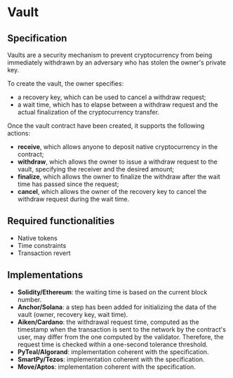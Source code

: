# Vault

## Specification

Vaults are a security mechanism to prevent cryptocurrency from being immediately withdrawn by an adversary who has stolen the owner's private key.

To create the vault, the owner specifies: 
- a recovery key, which can be used to cancel a withdraw request;
- a wait time, which has to elapse between a withdraw request and the actual finalization of the cryptocurrency transfer.

Once the vault contract have been created, it supports the following actions:
- **receive**, which allows anyone to deposit native cryptocurrency in the contract;
- **withdraw**, which allows the owner to issue a withdraw request to the vault, specifying the receiver and the desired amount;
- **finalize**, which allows the owner to finalize the withdraw after the wait time has passed since the request; 
- **cancel**, which allows the owner of the recovery key to cancel the withdraw request during the wait time.

## Required functionalities

- Native tokens
- Time constraints
- Transaction revert

## Implementations

- **Solidity/Ethereum**: the waiting time is based on the current block number.
- **Anchor/Solana**: a step has been added for initializing the data of the vault (owner, recovery key, wait time).
- **Aiken/Cardano**: the withdrawal request time, computed as the timestamp when the transaction is sent to the network by the contract's user, may differ from the one computed by the validator. Therefore, the  request time is checked within a one-second tolerance threshold. 
- **PyTeal/Algorand**: implementation coherent with the specification.
- **SmartPy/Tezos**: implementation coherent with the specification.
- **Move/Aptos**: implementation coherent with the specification.
